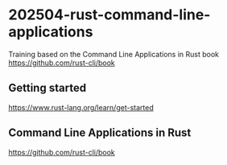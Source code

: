 # 202504-rust-command-line-applications

Training based on the Command Line Applications in Rust book https://github.com/rust-cli/book

## Getting started

https://www.rust-lang.org/learn/get-started

## Command Line Applications in Rust

https://github.com/rust-cli/book
